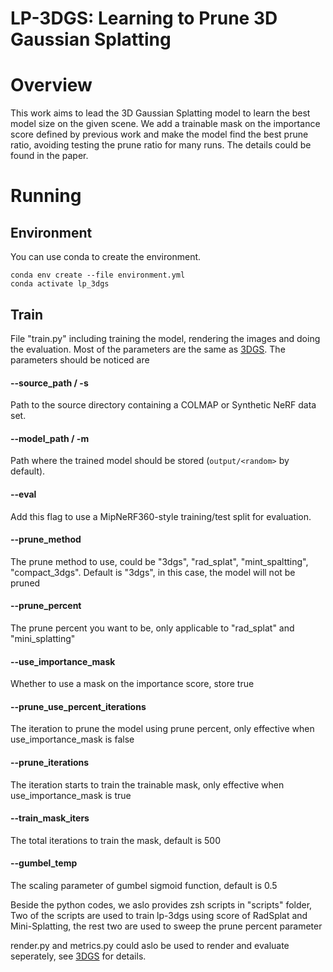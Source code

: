 # LP-3DGS: Learning to Prune 3D Gaussian Splatting


# Overview

This work aims to lead the 3D Gaussian Splatting model to learn the best model size on the given scene. We add a trainable mask on the importance score defined by previous work and make the model find the best prune ratio, avoiding testing the prune ratio for many runs. The details could be found in the paper.

# Running

## Environment
You can use conda to create the environment.
```
conda env create --file environment.yml
conda activate lp_3dgs
```

## Train
File "train.py" including training the model, rendering the images and doing the evaluation. Most of the parameters are the same as [3DGS](https://github.com/graphdeco-inria/gaussian-splatting). The parameters should be noticed are
#### --source_path / -s
Path to the source directory containing a COLMAP or Synthetic NeRF data set.
#### --model_path / -m 
  Path where the trained model should be stored (```output/<random>``` by default).
#### --eval
  Add this flag to use a MipNeRF360-style training/test split for evaluation.
#### --prune_method
  The prune method to use, could be "3dgs", "rad_splat", "mint_spaltting", "compact_3dgs". Default is "3dgs", in this case, the model will not be pruned
#### --prune_percent
  The prune percent you want to be, only applicable to "rad_splat" and "mini_splatting"
#### --use_importance_mask
  Whether to use a mask on the importance score, store true
#### --prune_use_percent_iterations
  The iteration to prune the model using prune percent, only effective when use_importance_mask is false
#### --prune_iterations
  The iteration starts to train the trainable mask, only effective when use_importance_mask is true
#### --train_mask_iters
  The total iterations to train the mask, default is 500
#### --gumbel_temp
  The scaling parameter of gumbel sigmoid function, default is 0.5

Beside the python codes, we aslo provides zsh scripts in "scripts" folder, Two of the scripts are used to train lp-3dgs using score of RadSplat and Mini-Splatting, the rest two are used to sweep the prune percent parameter

render.py and metrics.py could aslo be used to render and evaluate seperately, see [3DGS](https://github.com/graphdeco-inria/gaussian-splatting) for details.
